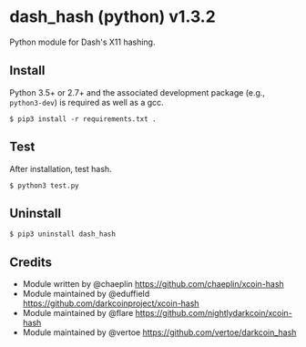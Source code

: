 dash_hash (python) v1.3.2
===========================

Python module for Dash's X11 hashing.


Install
-------

Python 3.5+ or 2.7+ and the associated development package (e.g., `python3-dev`) is required as well as a gcc.

    $ pip3 install -r requirements.txt .

Test
-------

After installation, test hash.

    $ python3 test.py

Uninstall
-------
    $ pip3 uninstall dash_hash

Credits
-------

* Module written by @chaeplin https://github.com/chaeplin/xcoin-hash
* Module maintained by @eduffield https://github.com/darkcoinproject/xcoin-hash
* Module maintained by @flare https://github.com/nightlydarkcoin/xcoin-hash
* Module maintained by @vertoe https://github.com/vertoe/darkcoin_hash
